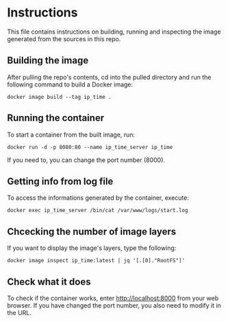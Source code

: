# Instructions
This file contains instructions on building, running and inspecting the image generated from the sources in this repo.

## Building the image
After pulling the repo's contents, cd into the pulled directory and run the following command to build a Docker image:
```
docker image build --tag ip_time .
```

## Running the container
To start a container from the built image, run:
```
docker run -d -p 8080:80 --name ip_time_server ip_time
```
If you need to, you can change the port number (8000).

## Getting info from log file
To access the informations generated by the container, execute:
```
docker exec ip_time_server /bin/cat /var/www/logs/start.log
```

## Chcecking the number of image layers
If you want to display the image's layers, type the following:
```
docker image inspect ip_time:latest | jq '[.[0]."RootFS"]'
```

## Check what it does
To check if the container works, enter [http://localhost:8000](http://localhost:8000) from your web browser. If you have changed the port number, you also need to modify it in the URL.
